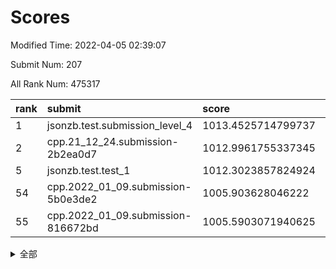 # Scores

Modified Time: 2022-04-05 02:39:07

Submit Num: 207

All Rank Num: 475317

| rank |               submit               |       score        |       sigma        | pk_num |
| :--- | :--------------------------------- | :----------------- | :----------------- | :----- |
| 1    | jsonzb.test.submission_level_4     | 1013.4525714799737 | 0.8405326720314887 | 9186   |
| 2    | cpp.21_12_24.submission-2b2ea0d7   | 1012.9961755337345 | 0.8115383521587842 | 9190   |
| 5    | jsonzb.test.test_1                 | 1012.3023857824924 | 0.8077296561479049 | 9183   |
| 54   | cpp.2022_01_09.submission-5b0e3de2 | 1005.903628046222  | 0.7342897466702765 | 9184   |
| 55   | cpp.2022_01_09.submission-816672bd | 1005.5903071940625 | 0.7272825784937065 | 9182   |


<details>
<summary>全部</summary>

| rank |                 submit                 |       score        |       sigma        | pk_num |
| :--- | :------------------------------------- | :----------------- | :----------------- | :----- |
| 1    | jsonzb.test.submission_level_4         | 1013.4525714799737 | 0.8405326720314887 | 9186   |
| 2    | cpp.21_12_24.submission-2b2ea0d7       | 1012.9961755337345 | 0.8115383521587842 | 9190   |
| 3    | gobigger.level_3.submission_level_3_10 | 1012.6837978910224 | 0.773968696755473  | 9185   |
| 4    | gobigger.level_3.submission_level_3_18 | 1012.3695194812169 | 0.7898017017037592 | 9183   |
| 5    | jsonzb.test.test_1                     | 1012.3023857824924 | 0.8077296561479049 | 9183   |
| 6    | gobigger.level_3.submission_level_3_13 | 1011.1566951150448 | 0.7969709080907874 | 9189   |
| 7    | gobigger.level_3.submission_level_3_45 | 1011.0833135504637 | 0.7642663725915824 | 9179   |
| 8    | gobigger.level_3.submission_level_3_21 | 1011.0572936844703 | 0.7497218148643551 | 9184   |
| 9    | gobigger.level_3.submission_level_3_5  | 1010.8840709419944 | 0.7708799150720179 | 9177   |
| 10   | gobigger.level_3.submission_level_3_15 | 1010.8334539300502 | 0.8244874162142951 | 9187   |
| 11   | gobigger.level_3.submission_level_3_11 | 1010.8042216846042 | 0.751798253983466  | 9182   |
| 12   | gobigger.level_3.submission_level_3_2  | 1010.75591908421   | 0.753025131562092  | 9184   |
| 13   | gobigger.level_3.submission_level_3_1  | 1010.6929778258292 | 0.7694875085337967 | 9184   |
| 14   | gobigger.level_3.submission_level_3_8  | 1010.604247222018  | 0.7747134746527522 | 9189   |
| 15   | gobigger.level_3.submission_level_3_12 | 1010.5631183173048 | 0.7870335759825108 | 9181   |
| 16   | gobigger.level_3.submission_level_3_16 | 1010.4748088020611 | 0.7533810835079157 | 9184   |
| 17   | gobigger.level_3.submission_level_3_32 | 1010.4379431034514 | 0.765224103363348  | 9184   |
| 18   | gobigger.level_3.submission_level_3_4  | 1010.4162658627533 | 0.7393845366498494 | 9186   |
| 19   | gobigger.level_3.submission_level_3_31 | 1010.3939360266347 | 0.7614418623462796 | 9184   |
| 20   | gobigger.level_3.submission_level_3_36 | 1010.2673507432867 | 0.7580724576707087 | 9182   |
| 21   | gobigger.level_3.submission_level_3_0  | 1010.2442085344561 | 0.7710777480893826 | 9187   |
| 22   | gobigger.level_3.submission_level_3_47 | 1010.2439803515991 | 0.7602513440660841 | 9182   |
| 23   | gobigger.level_3.submission_level_3_23 | 1010.2085503834122 | 0.7594232316687646 | 9182   |
| 24   | gobigger.level_3.submission_level_3_44 | 1010.172200341638  | 0.7623853612400499 | 9180   |
| 25   | gobigger.level_3.submission_level_3_25 | 1010.0630969849674 | 0.739835280383364  | 9185   |
| 26   | gobigger.level_3.submission_level_3_19 | 1010.056283692332  | 0.7614227747685782 | 9183   |
| 27   | gobigger.level_3.submission_level_3_38 | 1010.0450480797565 | 0.7532998749248125 | 9186   |
| 28   | gobigger.level_3.submission_level_3_49 | 1010.0436187055491 | 0.7659372768597189 | 9187   |
| 29   | gobigger.level_3.submission_level_3_48 | 1010.0170298441255 | 0.7600823526858351 | 9186   |
| 30   | gobigger.level_3.submission_level_3_37 | 1009.9882440921796 | 0.763765938836379  | 9188   |
| 31   | gobigger.level_3.submission_level_3_26 | 1009.916730910224  | 0.7573606712262723 | 9188   |
| 32   | gobigger.level_3.submission_level_3_17 | 1009.9041880950682 | 0.7755792212136842 | 9187   |
| 33   | gobigger.level_3.submission_level_3_35 | 1009.7519459343224 | 0.7490714030355583 | 9183   |
| 34   | gobigger.level_3.submission_level_3_22 | 1009.5000949348918 | 0.7596169136420786 | 9185   |
| 35   | gobigger.level_3.submission_level_3_30 | 1009.4514085609055 | 0.7476701907555385 | 9183   |
| 36   | gobigger.level_3.submission_level_3_41 | 1009.3225242115336 | 0.7524690030811535 | 9187   |
| 37   | gobigger.level_3.submission_level_3_7  | 1009.3027634891774 | 0.7252181288159228 | 9182   |
| 38   | gobigger.level_3.submission_level_3_42 | 1009.2218976739068 | 0.767134137818236  | 9187   |
| 39   | gobigger.level_3.submission_level_3_3  | 1009.1962041590735 | 0.728307277082414  | 9190   |
| 40   | gobigger.level_3.submission_level_3_43 | 1009.1771686171619 | 0.7559970184910153 | 9182   |
| 41   | gobigger.level_3.submission_level_3_34 | 1009.1364703401712 | 0.7481726209651222 | 9180   |
| 42   | gobigger.level_3.submission_level_3_46 | 1009.1267850111568 | 0.7261615873920715 | 9177   |
| 43   | gobigger.level_3.submission_level_3_29 | 1009.107431820301  | 0.7419061559263816 | 9179   |
| 44   | gobigger.level_3.submission_level_3_27 | 1009.06116295889   | 0.7437256563769357 | 9186   |
| 45   | gobigger.level_3.submission_level_3_40 | 1009.0218323921955 | 0.7311376701480742 | 9189   |
| 46   | gobigger.level_3.submission_level_3_28 | 1008.9506723231178 | 0.7392160747493635 | 9188   |
| 47   | gobigger.level_3.submission_level_3_14 | 1008.8389919197565 | 0.7760533904516306 | 9184   |
| 48   | gobigger.level_3.submission_level_3_20 | 1008.7963052381    | 0.7511615571518667 | 9189   |
| 49   | gobigger.level_3.submission_level_3_39 | 1008.6865255450047 | 0.767160355058935  | 9184   |
| 50   | gobigger.level_3.submission_level_3_6  | 1008.6791214433515 | 0.7826819055328463 | 9187   |
| 51   | gobigger.level_3.submission_level_3_9  | 1008.5039109242274 | 0.75003872869013   | 9179   |
| 52   | gobigger.level_3.submission_level_3_33 | 1008.4297462758764 | 0.7380975930460822 | 9182   |
| 53   | gobigger.level_3.submission_level_3_24 | 1008.1897225729423 | 0.7376567330163625 | 9183   |
| 54   | cpp.2022_01_09.submission-5b0e3de2     | 1005.903628046222  | 0.7342897466702765 | 9184   |
| 55   | cpp.2022_01_09.submission-816672bd     | 1005.5903071940625 | 0.7272825784937065 | 9182   |
| 56   | gobigger.level_1.submission_level_1_5  | 1005.045828715182  | 0.7144330230130368 | 9187   |
| 57   | gobigger.level_1.submission_level_1_40 | 1004.8890054648418 | 0.7171410576241829 | 9182   |
| 58   | gobigger.level_1.submission_level_1_24 | 1004.6303353210952 | 0.71298760455288   | 9185   |
| 59   | gobigger.level_1.submission_level_1_28 | 1004.5052312663556 | 0.7249963788681574 | 9186   |
| 60   | gobigger.level_1.submission_level_1_36 | 1004.4458589271102 | 0.7178432048542971 | 9185   |
| 61   | gobigger.level_1.submission_level_1_31 | 1004.347523649707  | 0.7104669840980103 | 9185   |
| 62   | gobigger.level_1.submission_level_1_49 | 1004.172207950873  | 0.7120790499372627 | 9187   |
| 63   | gobigger.level_1.submission_level_1_21 | 1004.0309589452231 | 0.7251214806859639 | 9183   |
| 64   | gobigger.level_1.submission_level_1_32 | 1003.9795197083306 | 0.7248465641445224 | 9185   |
| 65   | gobigger.level_1.submission_level_1_34 | 1003.8774775762595 | 0.7079428824926601 | 9186   |
| 66   | gobigger.level_1.submission_level_1_47 | 1003.8529254200704 | 0.7257522325915133 | 9190   |
| 67   | gobigger.level_1.submission_level_1_14 | 1003.8161999126266 | 0.7246645549041634 | 9182   |
| 68   | gobigger.level_1.submission_level_1_22 | 1003.708108161525  | 0.7193300113279548 | 9184   |
| 69   | gobigger.level_1.submission_level_1_11 | 1003.6625794750233 | 0.7165390388479547 | 9183   |
| 70   | gobigger.level_1.submission_level_1_16 | 1003.6494934515669 | 0.7085553270763755 | 9184   |
| 71   | gobigger.level_1.submission_level_1_13 | 1003.5916884828595 | 0.7142008491715597 | 9182   |
| 72   | gobigger.level_1.submission_level_1_12 | 1003.543982024368  | 0.7231978663150451 | 9187   |
| 73   | gobigger.level_1.submission_level_1_48 | 1003.438052911269  | 0.7246238582414768 | 9191   |
| 74   | gobigger.level_1.submission_level_1_17 | 1003.4173163107482 | 0.720033966428616  | 9183   |
| 75   | gobigger.level_1.submission_level_1_3  | 1003.3891598443862 | 0.7179083279658404 | 9182   |
| 76   | gobigger.level_1.submission_level_1_37 | 1003.3844806931683 | 0.7113399346347286 | 9187   |
| 77   | gobigger.level_1.submission_level_1_46 | 1003.3809109910566 | 0.7043445542724206 | 9184   |
| 78   | gobigger.level_1.submission_level_1_9  | 1003.3641999035741 | 0.7154487956124161 | 9184   |
| 79   | gobigger.level_1.submission_level_1_39 | 1003.3036411044455 | 0.7186285214320415 | 9184   |
| 80   | gobigger.level_1.submission_level_1_25 | 1003.2609670677288 | 0.7150056054325958 | 9181   |
| 81   | gobigger.level_1.submission_level_1_10 | 1003.2129840022551 | 0.7090404240568431 | 9183   |
| 82   | gobigger.level_1.submission_level_1_41 | 1003.0832810645082 | 0.7119936915648877 | 9183   |
| 83   | gobigger.level_1.submission_level_1_23 | 1003.0637317592011 | 0.7249009472726872 | 9186   |
| 84   | gobigger.level_1.submission_level_1_4  | 1003.036336625893  | 0.7061054093054943 | 9188   |
| 85   | gobigger.level_1.submission_level_1_29 | 1002.9992673997746 | 0.7130407389907293 | 9187   |
| 86   | gobigger.level_1.submission_level_1_8  | 1002.9930160797408 | 0.7180098264707759 | 9178   |
| 87   | gobigger.level_1.submission_level_1_27 | 1002.9209890011099 | 0.7079997777099445 | 9184   |
| 88   | gobigger.level_1.submission_level_1_38 | 1002.9142101945888 | 0.7094685745063187 | 9185   |
| 89   | gobigger.level_1.submission_level_1_2  | 1002.9136437878344 | 0.7059032819599573 | 9188   |
| 90   | gobigger.level_1.submission_level_1_30 | 1002.8341846266346 | 0.7257159042661128 | 9187   |
| 91   | gobigger.level_1.submission_level_1_33 | 1002.8060528260588 | 0.7083975166926656 | 9183   |
| 92   | gobigger.level_1.submission_level_1_44 | 1002.7268491088691 | 0.7188076775696166 | 9186   |
| 93   | gobigger.level_1.submission_level_1_6  | 1002.7166537474981 | 0.7415981921009975 | 9180   |
| 94   | gobigger.level_1.submission_level_1_15 | 1002.6447366669947 | 0.7269108514253072 | 9182   |
| 95   | gobigger.level_1.submission_level_1_19 | 1002.6139772471312 | 0.7191160131333374 | 9183   |
| 96   | gobigger.level_1.submission_level_1_20 | 1002.6014184378353 | 0.7203348654517248 | 9189   |
| 97   | gobigger.level_1.submission_level_1_35 | 1002.5405459017475 | 0.7101868821077245 | 9189   |
| 98   | gobigger.level_1.submission_level_1_26 | 1002.4148744234209 | 0.716190102307499  | 9186   |
| 99   | gobigger.level_1.submission_level_1_42 | 1002.3621245361197 | 0.7174094571719326 | 9179   |
| 100  | gobigger.level_1.submission_level_1_45 | 1002.3320172008265 | 0.7124292522921335 | 9185   |
| 101  | gobigger.level_1.submission_level_1_18 | 1002.2814157457466 | 0.7184487518932929 | 9184   |
| 102  | gobigger.level_1.submission_level_1_43 | 1002.2367202616941 | 0.71002809188842   | 9182   |
| 103  | gobigger.level_1.submission_level_1_7  | 1002.1963328882612 | 0.7172419142768007 | 9187   |
| 104  | gobigger.level_1.submission_level_1_1  | 1001.8191652194994 | 0.7190435348390813 | 9187   |
| 105  | gobigger.level_1.submission_level_1_0  | 1001.7477880575008 | 0.7110295653960079 | 9188   |
| 106  | gobigger.random.submission_random_37   | 997.8241705979809  | 0.7016482997428719 | 9189   |
| 107  | gobigger.random.submission_random_25   | 997.6573251361854  | 0.6959357616435189 | 9187   |
| 108  | gobigger.random.submission_random_27   | 997.5660089581673  | 0.7064898771506569 | 9188   |
| 109  | gobigger.random.submission_random_39   | 997.2924371865802  | 0.7065960194982502 | 9189   |
| 110  | gobigger.random.submission_random_38   | 997.199617253328   | 0.7122511350028631 | 9186   |
| 111  | gobigger.random.submission_random_35   | 997.1494492490842  | 0.7044661223200693 | 9187   |
| 112  | gobigger.random.submission_random_16   | 997.0408551019298  | 0.7121665154255318 | 9184   |
| 113  | gobigger.random.submission_random_49   | 996.9169785458666  | 0.7076935005012375 | 9179   |
| 114  | gobigger.random.submission_random_42   | 996.9076033507841  | 0.7143816630488595 | 9187   |
| 115  | gobigger.random.submission_random_28   | 996.7801812495045  | 0.7218438028979632 | 9186   |
| 116  | gobigger.random.submission_random_34   | 996.7593225154839  | 0.7041033321126973 | 9188   |
| 117  | gobigger.random.submission_random_41   | 996.7382126346841  | 0.7071541476172613 | 9184   |
| 118  | gobigger.random.submission_random_3    | 996.7194150379559  | 0.7108060166204645 | 9187   |
| 119  | gobigger.random.submission_random_18   | 996.6774086010847  | 0.7154977684469908 | 9189   |
| 120  | gobigger.random.submission_random_9    | 996.6556491375455  | 0.7006776813731644 | 9189   |
| 121  | gobigger.random.submission_random_21   | 996.5815811714415  | 0.7067205684544247 | 9189   |
| 122  | gobigger.random.submission_random_45   | 996.5593449994285  | 0.6995621063420003 | 9185   |
| 123  | gobigger.random.submission_random_44   | 996.5588590124015  | 0.7159487965194882 | 9184   |
| 124  | gobigger.random.submission_random_26   | 996.4824294326394  | 0.7012421398671778 | 9187   |
| 125  | gobigger.random.submission_random_13   | 996.4416345930471  | 0.7081618939175585 | 9187   |
| 126  | gobigger.random.submission_random_31   | 996.3521285452008  | 0.7158825159941383 | 9183   |
| 127  | gobigger.random.submission_random_1    | 996.271881423659   | 0.7246970981678734 | 9184   |
| 128  | gobigger.random.submission_random_19   | 996.2352097774694  | 0.7030522125804509 | 9187   |
| 129  | gobigger.random.submission_random_7    | 996.1864595093672  | 0.7109299303745144 | 9185   |
| 130  | gobigger.random.submission_random_46   | 996.08898461123    | 0.6955864607512852 | 9185   |
| 131  | gobigger.random.submission_random_33   | 996.056807155953   | 0.7140155730389428 | 9186   |
| 132  | gobigger.random.submission_random_32   | 995.9451396414171  | 0.7004650748404212 | 9186   |
| 133  | gobigger.random.submission_random_14   | 995.936065518197   | 0.7082135615608238 | 9184   |
| 134  | gobigger.random.submission_random_30   | 995.8938078944917  | 0.7080141950610296 | 9182   |
| 135  | gobigger.random.submission_random_10   | 995.8672045358994  | 0.720979003945026  | 9189   |
| 136  | gobigger.random.submission_random_5    | 995.8503101959665  | 0.7134346089280208 | 9188   |
| 137  | gobigger.random.submission_random_36   | 995.8085847444687  | 0.7200040784743151 | 9188   |
| 138  | gobigger.random.submission_random_11   | 995.8002794706429  | 0.7171874374937965 | 9187   |
| 139  | gobigger.random.submission_random_43   | 995.7623335997644  | 0.6940359458253798 | 9180   |
| 140  | gobigger.random.submission_random_4    | 995.7590985988429  | 0.7010828377692107 | 9189   |
| 141  | gobigger.random.submission_random_48   | 995.6767107109056  | 0.7017955826925666 | 9186   |
| 142  | gobigger.random.submission_random_0    | 995.6759161915428  | 0.7044345807333319 | 9186   |
| 143  | gobigger.random.submission_random_2    | 995.6551037390414  | 0.7154056834843139 | 9181   |
| 144  | gobigger.random.submission_random_8    | 995.5997574580707  | 0.7042955103812657 | 9185   |
| 145  | gobigger.random.submission_random_22   | 995.5738397445836  | 0.7007458667786091 | 9187   |
| 146  | gobigger.random.submission_random_20   | 995.5434558971456  | 0.7138909898411873 | 9189   |
| 147  | gobigger.random.submission_random_23   | 995.5362336897704  | 0.7129896340774097 | 9183   |
| 148  | gobigger.random.submission_random_47   | 995.3601980991643  | 0.7066531208227924 | 9183   |
| 149  | gobigger.random.submission_random_29   | 995.1708280286938  | 0.7151305131025697 | 9188   |
| 150  | gobigger.random.submission_random_12   | 995.143467056318   | 0.7260506714282051 | 9187   |
| 151  | gobigger.random.submission_random_40   | 994.8070459264834  | 0.7166496600086063 | 9187   |
| 152  | gobigger.random.submission_random_6    | 994.7992815134676  | 0.7210502783811696 | 9184   |
| 153  | gobigger.random.submission_random_17   | 994.7665473152149  | 0.736964244969008  | 9183   |
| 154  | gobigger.random.submission_random_24   | 994.6104047187835  | 0.7113742699107205 | 9187   |
| 155  | gobigger.level_2.submission_level_2_20 | 994.3745906196891  | 0.7174008168093596 | 9185   |
| 156  | gobigger.random.submission_random_15   | 994.2926738522722  | 0.7027157575082801 | 9183   |
| 157  | gobigger.level_2.submission_level_2_27 | 994.1315526546684  | 0.7229109039049499 | 9187   |
| 158  | gobigger.level_2.submission_level_2_6  | 993.7689682177397  | 0.7402403178061693 | 9188   |
| 159  | gobigger.level_2.submission_level_2_43 | 993.5616033652866  | 0.7230718025200932 | 9186   |
| 160  | gobigger.level_2.submission_level_2_13 | 993.4514596870949  | 0.7305286146517425 | 9184   |
| 161  | gobigger.level_2.submission_level_2_34 | 993.3332971107737  | 0.724830334152874  | 9182   |
| 162  | gobigger.level_2.submission_level_2_0  | 993.3303416311913  | 0.728747204147175  | 9187   |
| 163  | gobigger.level_2.submission_level_2_17 | 993.2499349059193  | 0.7297925038481645 | 9184   |
| 164  | gobigger.level_2.submission_level_2_39 | 993.0538615414     | 0.7528248082848279 | 9190   |
| 165  | gobigger.level_2.submission_level_2_7  | 992.8586722990798  | 0.7362362925041812 | 9187   |
| 166  | gobigger.level_2.submission_level_2_15 | 992.8277130944515  | 0.7480661952377683 | 9184   |
| 167  | gobigger.level_2.submission_level_2_12 | 992.8044747213575  | 0.7573464561570494 | 9178   |
| 168  | gobigger.level_2.submission_level_2_22 | 992.7525520876687  | 0.7358893707378978 | 9186   |
| 169  | gobigger.level_2.submission_level_2_26 | 992.7061818303614  | 0.7312893354719804 | 9181   |
| 170  | gobigger.level_2.submission_level_2_23 | 992.7004992495266  | 0.7321866534846619 | 9184   |
| 171  | gobigger.level_2.submission_level_2_2  | 992.569706031994   | 0.7426186176899151 | 9180   |
| 172  | gobigger.level_2.submission_level_2_29 | 992.524445881284   | 0.73565029714188   | 9188   |
| 173  | gobigger.level_2.submission_level_2_21 | 992.4904827028632  | 0.7197676765813877 | 9185   |
| 174  | gobigger.level_2.submission_level_2_46 | 992.4411436503989  | 0.7509094310250088 | 9185   |
| 175  | gobigger.level_2.submission_level_2_25 | 992.3517342614247  | 0.7424627629491821 | 9181   |
| 176  | gobigger.level_2.submission_level_2_33 | 992.3393682518357  | 0.7445873458790017 | 9183   |
| 177  | gobigger.level_2.submission_level_2_42 | 992.1864702213727  | 0.7433325387867854 | 9180   |
| 178  | gobigger.level_2.submission_level_2_24 | 992.1679680366395  | 0.7508761577190196 | 9184   |
| 179  | gobigger.level_2.submission_level_2_9  | 992.0959499829756  | 0.760021150588884  | 9187   |
| 180  | gobigger.level_2.submission_level_2_48 | 992.083055702671   | 0.7409244977535963 | 9187   |
| 181  | gobigger.level_2.submission_level_2_31 | 992.0281244263263  | 0.7448036346803438 | 9184   |
| 182  | gobigger.level_2.submission_level_2_49 | 992.0126528201419  | 0.7497652625991427 | 9186   |
| 183  | gobigger.level_2.submission_level_2_35 | 992.0103147120432  | 0.749579978219886  | 9185   |
| 184  | gobigger.level_2.submission_level_2_32 | 992.0081875043633  | 0.749145940653353  | 9184   |
| 185  | gobigger.level_2.submission_level_2_18 | 991.9945641977856  | 0.7292974168152169 | 9180   |
| 186  | gobigger.level_2.submission_level_2_37 | 991.7486188559468  | 0.7285987663504313 | 9182   |
| 187  | gobigger.level_2.submission_level_2_41 | 991.6906375300024  | 0.7470604022873539 | 9188   |
| 188  | gobigger.level_2.submission_level_2_38 | 991.6803483753318  | 0.7436725554196504 | 9184   |
| 189  | gobigger.level_2.submission_level_2_11 | 991.6696000803324  | 0.7478534115595695 | 9188   |
| 190  | gobigger.level_2.submission_level_2_10 | 991.6438021657643  | 0.751041037101026  | 9184   |
| 191  | gobigger.level_2.submission_level_2_45 | 991.6225087189214  | 0.7485723668839657 | 9186   |
| 192  | gobigger.level_2.submission_level_2_1  | 991.6196237183894  | 0.7647253660112612 | 9185   |
| 193  | gobigger.level_2.submission_level_2_19 | 991.5205935681707  | 0.7482237790946046 | 9187   |
| 194  | gobigger.level_2.submission_level_2_28 | 991.4814713776237  | 0.7575873015185354 | 9180   |
| 195  | gobigger.level_2.submission_level_2_3  | 991.3668423615037  | 0.7535076067330808 | 9185   |
| 196  | gobigger.level_2.submission_level_2_8  | 991.3070798378386  | 0.779147876294171  | 9188   |
| 197  | gobigger.level_2.submission_level_2_14 | 991.2467165870125  | 0.7426252843488422 | 9188   |
| 198  | gobigger.level_2.submission_level_2_44 | 991.1653230419766  | 0.7557537418714444 | 9181   |
| 199  | gobigger.level_2.submission_level_2_4  | 991.1256570864607  | 0.736294846319524  | 9174   |
| 200  | gobigger.level_2.submission_level_2_47 | 991.087389424535   | 0.7625647376069236 | 9184   |
| 201  | gobigger.level_2.submission_level_2_30 | 991.021755782152   | 0.7585608262901258 | 9181   |
| 202  | gobigger.level_2.submission_level_2_40 | 990.4879789228262  | 0.7669169603207276 | 9187   |
| 203  | gobigger.level_2.submission_level_2_36 | 990.2741329275411  | 0.772904162882049  | 9187   |
| 204  | gobigger.level_2.submission_level_2_5  | 989.7073169156882  | 0.7778296076581884 | 9189   |
| 205  | gobigger.level_2.submission_level_2_16 | 989.5554321292004  | 0.776241986202826  | 9187   |
| 206  | gobigger.none.submission_none_1        | 977.2456535618603  | 1.3383142910483432 | 9191   |
| 207  | gobigger.none.submission_none_0        | 976.1848206784382  | 1.4508454700582323 | 9186   |

</details>